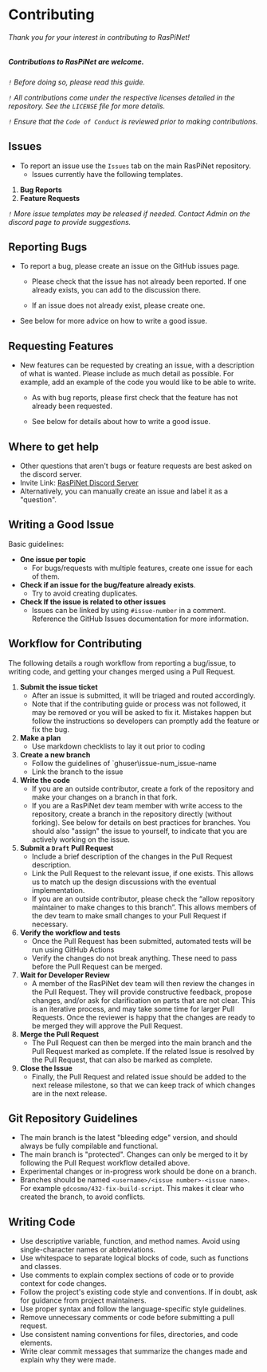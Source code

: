 # Contributing

###### Thank you for your interest in contributing to RasPiNet!

##### Contributions to RasPiNet are welcome.
*`!` Before doing so, please read this guide.*

*`!` All contributions come under the respective licenses detailed in the repository. See the `LICENSE` file for more details.*

*`!` Ensure that the `Code of Conduct` is reviewed prior to making contributions.* 

## Issues

* To report an issue use the `Issues` tab on the main RasPiNet repository. 
  * Issues currently have the following templates. 

1) **Bug Reports**
2) **Feature Requests**

*`!` More issue templates may be released if needed. Contact Admin on the discord page to provide suggestions.* 

## Reporting Bugs

* To report a bug, please create an issue on the GitHub issues page.

  * Please check that the issue has not already been reported. If one already exists, you can add to the
discussion there.

  * If an issue does not already exist, please create one. 

* See below for more advice on how to write a good issue.

## Requesting Features

* New features can be requested by creating an issue, with a description of what is wanted. Please
include as much detail as possible. For example, add an example of the code you would like to be
able to write.

  * As with bug reports, please first check that the feature has not already been requested.

  * See below for details about how to write a good issue.

## Where to get help

* Other questions that aren't bugs or feature requests are best asked on the discord
server. 
* Invite Link: [RasPiNet Discord Server](https://discord.gg/qqDBNQGpBM)
* Alternatively, you can manually create an issue and label it as a "question".

## Writing a Good Issue

Basic guidelines:
 * **One issue per topic**
   * For bugs/requests with multiple features, create one issue for each of them.
 * **Check if an issue for the bug/feature already exists**. 
   * Try to avoid creating duplicates.
 * **Check If the issue is related to other issues** 
   * Issues can be linked by using `#issue-number` in a comment. Reference the GitHub Issues documentation for more information. 

## Workflow for Contributing

The following details a rough workflow from reporting a bug/issue, to writing code, and getting your changes merged using a Pull Request.
 1) **Submit the issue ticket**
    * After an issue is submitted, it will be triaged and routed accordingly. 
    * Note that if the contributing guide or process was not followed, it may be removed or you will be asked to fix it. Mistakes happen but follow the instructions so developers can promptly add the feature or fix the bug. 
 2) **Make a plan**
     * Use markdown checklists to lay it out prior to coding
 3) **Create a new branch**
     * Follow the guidelines of `ghuser\issue-num_issue-name
     * Link the branch to the issue
 4) **Write the code**
     * If you are an outside contributor, create a fork of the repository and make your changes on a
       branch in that fork.
     * If you are a RasPiNet dev team member with write access to the repository, create a branch in the
       repository directly (without forking). See below for details on best practices for
       branches. You should also "assign" the issue to yourself, to indicate that you are actively
       working on the issue.
 5) **Submit a `Draft` Pull Request**
     * Include a brief description of the changes in the Pull Request description.
     * Link the Pull Request to the relevant issue, if one exists. This allows us to match up the
       design discussions with the eventual implementation.
     * If you are an outside contributor, please check the “allow repository maintainer to make
       changes to this branch”. This allows members of the dev team to make small changes to your
       Pull Request if necessary.
 6) **Verify the workflow and tests**
     * Once the Pull Request has been submitted, automated tests will be run using GitHub Actions 
    * Verify the changes do not break anything. These need to pass before the Pull Request can be
    merged.
 7) **Wait for Developer Review**
    * A member of the RasPiNet dev team will then review the changes in the Pull Request. They will provide
    constructive feedback, propose changes, and/or ask for clarification on parts that are not
    clear. This is an iterative process, and may take some time for larger Pull Requests. Once the
    reviewer is happy that the changes are ready to be merged they will approve the Pull Request.
 8) **Merge the Pull Request**
    * The Pull Request can then be merged into the main branch and the Pull Request marked as
    complete. If the related Issue is resolved by the Pull Request, that can also be marked as
    complete.
 9)  **Close the Issue**
        * Finally, the Pull Request and related issue should be added to the next release milestone, so that we can keep track of which changes are in the next release.

## Git Repository Guidelines 
 * The main branch is the latest "bleeding edge" version, and should always be fully compilable and
   functional.
 * The main branch is "protected". Changes can only be merged to it by following the Pull Request
   workflow detailed above.
 * Experimental changes or in-progress work should be done on a branch.
 * Branches should be named `<username>/<issue number>-<issue name>`. For example `gdcosmo/432-fix-build-script`. This
   makes it clear who created the branch, to avoid conflicts.
  
## Writing Code

* Use descriptive variable, function, and method names. Avoid using single-character names or abbreviations.
* Use whitespace to separate logical blocks of code, such as functions and classes.
* Use comments to explain complex sections of code or to provide context for code changes.
* Follow the project's existing code style and conventions. If in doubt, ask for guidance from project maintainers.
* Use proper syntax and follow the language-specific style guidelines.
* Remove unnecessary comments or code before submitting a pull request.
* Use consistent naming conventions for files, directories, and code elements.
* Write clear commit messages that summarize the changes made and explain why they were made.

